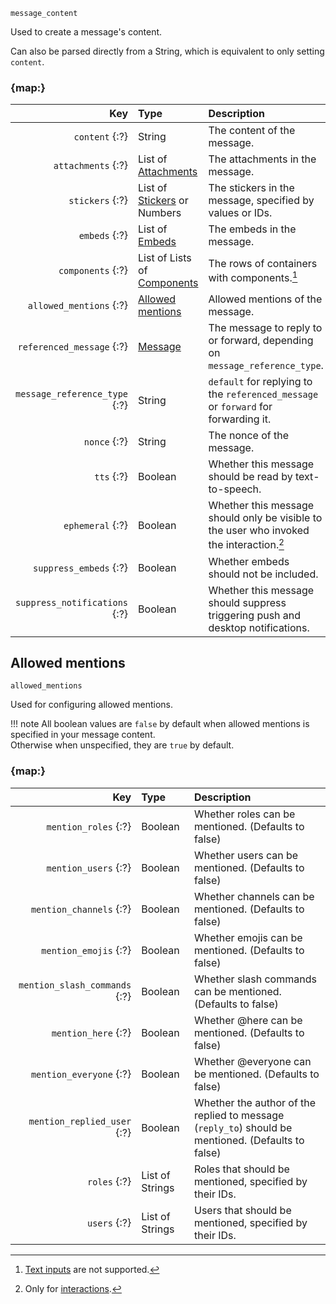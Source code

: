 `message_content`

Used to create a message's content.

Can also be parsed directly from a String, which is equivalent to only setting `content`.


### {map:}

|                           Key | Type                                                              | Description                                                                              |
|------------------------------:|:------------------------------------------------------------------|:-----------------------------------------------------------------------------------------|
|                `content` {:?} | String                                                            | The content of the message.                                                              |
|            `attachments` {:?} | List of [Attachments](/parsables/attachment.md)                   | The attachments in the message.                                                          |
|               `stickers` {:?} | List of [Stickers](/values/sticker.md) or Numbers                 | The stickers in the message, specified by values or IDs.                                 |
|                 `embeds` {:?} | List of [Embeds](/parsables/embed.md)                             | The embeds in the message.                                                               |
|             `components` {:?} | List of Lists of [Components](/parsables/components/component.md) | The rows of containers with components.[^1]                                              |
|       `allowed_mentions` {:?} | [Allowed mentions](#allowed-mentions)                             | Allowed mentions of the message.                                                         |
|     `referenced_message` {:?} | [Message](/values/message.md)                                     | The message to reply to or forward, depending on `message_reference_type`.               |
| `message_reference_type` {:?} | String                                                            | `default` for replying to the `referenced_message` or `forward` for forwarding it.       |
|                  `nonce` {:?} | String                                                            | The nonce of the message.                                                                |
|                    `tts` {:?} | Boolean                                                           | Whether this message should be read by text-to-speech.                                   |
|              `ephemeral` {:?} | Boolean                                                           | Whether this message should only be visible to the user who invoked the interaction.[^2] |
|        `suppress_embeds` {:?} | Boolean                                                           | Whether embeds should not be included.                                                   |
| `suppress_notifications` {:?} | Boolean                                                           | Whether this message should suppress triggering push and desktop notifications.          |



## Allowed mentions

`allowed_mentions`

Used for configuring allowed mentions.

!!! note
    All boolean values are `false` by default when allowed mentions is specified in your message content.
    <br>
    Otherwise when unspecified, they are `true` by default.


### {map:}

|                           Key | Type            | Description                                                                                        |
|------------------------------:|:----------------|:---------------------------------------------------------------------------------------------------|
|          `mention_roles` {:?} | Boolean         | Whether roles can be mentioned. (Defaults to false)                                                |
|          `mention_users` {:?} | Boolean         | Whether users can be mentioned. (Defaults to false)                                                |
|       `mention_channels` {:?} | Boolean         | Whether channels can be mentioned. (Defaults to false)                                             |
|         `mention_emojis` {:?} | Boolean         | Whether emojis can be mentioned. (Defaults to false)                                               |
| `mention_slash_commands` {:?} | Boolean         | Whether slash commands can be mentioned. (Defaults to false)                                       |
|           `mention_here` {:?} | Boolean         | Whether @here can be mentioned. (Defaults to false)                                                |
|       `mention_everyone` {:?} | Boolean         | Whether @everyone can be mentioned. (Defaults to false)                                            |
|   `mention_replied_user` {:?} | Boolean         | Whether the author of the replied to message (`reply_to`) should be mentioned. (Defaults to false) |
|                  `roles` {:?} | List of Strings | Roles that should be mentioned, specified by their IDs.                                            |
|                  `users` {:?} | List of Strings | Users that should be mentioned, specified by their IDs.                                            |



[^1]: [Text inputs](/parsables/components/text-input.md) are not supported.
[^2]: Only for [interactions](/values/interactions/interaction.md).
